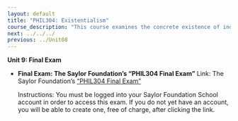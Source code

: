 ```yaml
---
layout: default
title: "PHIL304: Existentialism"
course_description: "This course examines the concrete existence of individual human beings. Features works by Blaise Pascal, Søren Kierkegaard, Fyodor Dostoevsky, Friedrich Nietzsche, Martin Heidegger, Jean-Paul Sartre, Simone de Beauvoir, and Albert Camus."
next: ../../../
previous: ../Unit08
---
```

**Unit 9: Final Exam** <span id="9"></span> 
-   **Final Exam: The Saylor Foundation’s “PHIL304 Final Exam”**
    Link: The Saylor Foundation’s [“PHIL304 Final
    Exam”](http://school.saylor.org/mod/quiz/view.php?id=1323)  
      
     Instructions: You must be logged into your Saylor Foundation School
    account in order to access this exam. If you do not yet have an
    account, you will be able to create one, free of charge, after
    clicking the link.


